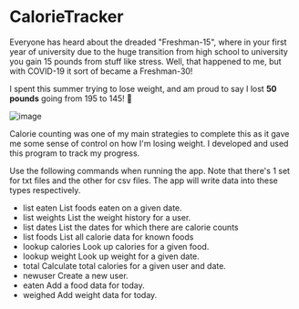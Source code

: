 # CalorieTracker

Everyone has heard about the dreaded "Freshman-15", where in your first year of university due to the huge transition from high school to university you gain 15 pounds from stuff like stress. Well, that happened to me, but with COVID-19 it sort of became a Freshman-30!

I spent this summer trying to lose weight, and am proud to say I lost **50 pounds** going from 195 to 145! 🎊

![image](https://user-images.githubusercontent.com/25757265/194778197-99242c08-d59c-4b82-86a3-466480a1c9d5.png)

Calorie counting was one of my main strategies to complete this as it gave me some sense of control on how I'm losing weight. I developed and used this program to track my progress.

Use the following commands when running the app. Note that there's 1 set for txt files and the other for csv files. The app will write data into these types respectively.
- list eaten <name> <date>     List foods eaten on a given date.
-  list weights <name>          List the weight history for a user.
- list dates <name>            List the dates for which there are calorie counts
- list foods                   List all calorie data for known foods
- lookup calories <food>       Look up calories for a given food.
- lookup weight <name> <date>  Look up weight for a given date.
- total <name> <date>          Calculate total calories for a given user and date.
- newuser <name>               Create a new user.
- eaten <name> <food> <weight> Add a food data for today.
- weighed <name> <weight>      Add weight data for today.


